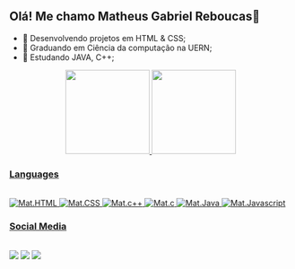 ## Olá! Me chamo Matheus Gabriel Reboucas👋

- 🔭  Desenvolvendo projetos em HTML & CSS;
- 🌱  Graduando em Ciência da computação na UERN;
- 📔  Estudando JAVA, C++;

<div align="center">
  <a href="https://github.com/MGreboucas">
  <img height="150em" src="https://github-readme-stats.vercel.app/api?username=MGreboucas&show_icons=true&theme=dark&include_all_commits=true&count_private=true"/>
  <img height="150em" src="https://github-readme-stats.vercel.app/api/top-langs/?username=MGreboucas&layout=compact&langs_count=7&theme=dark"/>
</div>

 ### Languages
<div style="display: inline_block"><br>
  <img alt="Mat.HTML" src="https://img.shields.io/badge/HTML5-E34F26?style=for-the-badge&logo=html5&logoColor=white">
  <img alt="Mat.CSS" src="https://img.shields.io/badge/CSS3-1572B6?style=for-the-badge&logo=css3&logoColor=white">
  <img alt="Mat.c++" src="https://img.shields.io/badge/C%2B%2B-00599C?style=for-the-badge&logo=c%2B%2B&logoColor=white">
  <img alt="Mat.c" src="https://img.shields.io/badge/C%23-239120?style=for-the-badge&logo=c-sharp&logoColor=white">
  <img alt="Mat.Java" src="https://img.shields.io/badge/Java-ED8B00?style=for-the-badge&logo=java&logoColor=white">
  <img alt="Mat.Javascript" src="https://img.shields.io/badge/JavaScript-F7DF1E?style=for-the-badge&logo=javascript&logoColor=black">
</div>
  
 ### Social Media
<div><br>
    <a href="https://instagram.com/mgreboucas" target="_blank"><img src="https://img.shields.io/badge/-Instagram-%23E4405F?style=for-the-badge&logo=instagram&logoColor=white" target="_blank"></a>
  <a href="https://www.linkedin.com/in/matheus-reboucas-224112220/" target="_blank"><img src="https://img.shields.io/badge/-LinkedIn-%230077B5?style=for-the-badge&logo=linkedin&logoColor=white" target="_blank"></a>
  <a href="matheusreboucas.epizy.com" target="_blank"><img src="https://img.shields.io/badge/website-000000?style=for-the-badge&logo=About.me&logoColor=white" target="_blank"></a>
 </div>

